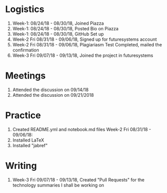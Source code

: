 # Logistics
1. Week-1: 08/24/18 - 08/30/18, Joined Piazza 
2. Week-1: 08/24/18 - 08/30/18, Posted Bio on Piazza
3. Week-1: 08/24/18 - 08/30/18, GitHub Set up
4. Week-2 Fri 08/31/18 - 09/06/18, Signed up for futuresystems account
5. Week-2 Fri 08/31/18 - 09/06/18, Plagiariasm Test Completed, mailed the confirmation
6. Week-3 Fri 09/07/18 - 09/13/18, Joined the project in futuresystems

# Meetings
1. Attended the discussion on 09/14/18
2. Attended the discussion on 09/21/2018

# Practice
1. Created README.yml and notebook.md files Week-2 Fri 08/31/18 - 09/06/18:
2. Installed LaTeX
3. Installed "jabref"

# Writing
1. Week-3 Fri 09/07/18 - 09/13/18, Created "Pull Requests" for the technology summaries I shall be working on

